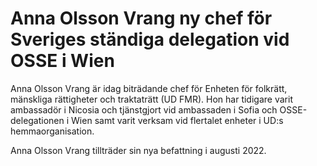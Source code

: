 # Anna Olsson Vrang ny chef för Sveriges ständiga delegation vid OSSE i Wien

Anna Olsson Vrang är idag biträdande chef för Enheten för folkrätt, mänskliga rättigheter och traktaträtt (UD FMR). Hon har tidigare varit ambassadör i Nicosia och tjänstgjort vid ambassaden i Sofia och OSSE-delegationen i Wien samt varit verksam vid flertalet enheter i UD:s hemmaorganisation.

Anna Olsson Vrang tillträder sin nya befattning i augusti 2022.
